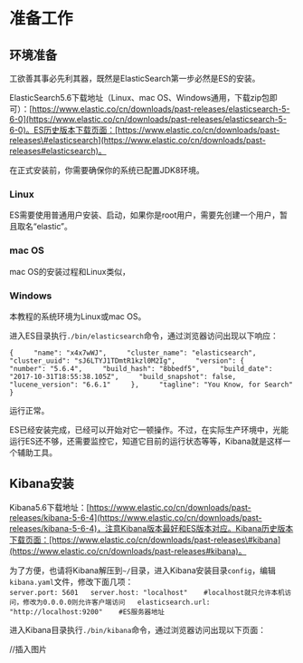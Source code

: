 # 准备工作

## 环境准备

工欲善其事必先利其器，既然是ElasticSearch第一步必然是ES的安装。

ElasticSearch5.6下载地址（Linux、mac OS、Windows通用，下载zip包即可）：[https://www.elastic.co/cn/downloads/past-releases/elasticsearch-5-6-0](https://www.elastic.co/cn/downloads/past-releases/elasticsearch-5-6-0)。ES历史版本下载页面：[https://www.elastic.co/cn/downloads/past-releases\#elasticsearch](https://www.elastic.co/cn/downloads/past-releases#elasticsearch)。

在正式安装前，你需要确保你的系统已配置JDK8环境。

### Linux

ES需要使用普通用户安装、启动，如果你是root用户，需要先创建一个用户，暂且取名“elastic”。

### mac OS

mac OS的安装过程和Linux类似，

### Windows

本教程的系统环境为Linux或mac OS。

进入ES目录执行`./bin/elasticsearch`命令，通过浏览器访问出现以下响应：

`{    
    "name": "x4x7wWJ",    
    "cluster_name": "elasticsearch",    
    "cluster_uuid": "sJ6LTYJ1TDmtR1kzl0M2Ig",    
    "version": {    
        "number": "5.6.4",    
        "build_hash": "8bbedf5",    
        "build_date": "2017-10-31T18:55:38.105Z",    
        "build_snapshot": false,    
        "lucene_version": "6.6.1"    
    },    
    "tagline": "You Know, for Search"    
}`

运行正常。

ES已经安装完成，已经可以开始对它一顿操作。不过，在实际生产环境中，光能运行ES还不够，还需要监控它，知道它目前的运行状态等等，Kibana就是这样一个辅助工具。

## Kibana安装

Kibana5.6下载地址：[https://www.elastic.co/cn/downloads/past-releases/kibana-5-6-4](https://www.elastic.co/cn/downloads/past-releases/kibana-5-6-4)，注意Kibana版本最好和ES版本对应。Kibana历史版本下载页面：[https://www.elastic.co/cn/downloads/past-releases\#kibana](https://www.elastic.co/cn/downloads/past-releases#kibana)。

为了方便，也请将Kibana解压到`~/`目录，进入Kibana安装目录`config`，编辑`kibana.yaml`文件，修改下面几项：  
`server.port: 5601  
server.host: "localhost"    #localhost就只允许本机访问，修改为0.0.0.0则允许客户端访问  
elasticsearch.url: "http://localhost:9200"    #ES服务器地址`

进入Kibana目录执行`./bin/kibana`命令，通过浏览器访问出现以下页面：

//插入图片



